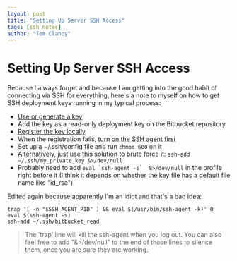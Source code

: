 ```yaml
---
layout: post
title: "Setting Up Server SSH Access"
tags: [ssh notes]
author: "Tom Clancy"
---
```


# Setting Up Server SSH Access

Because I always forget and because I am getting into the good habit of connecting via SSH for everything, here's a note to myself on how to get SSH deployment keys running in my typical process:

* [Use or generate a key](https://help.github.com/articles/generating-ssh-keys)
* Add the key as a read-only deployment key on the Bitbucket repository
* [Register the key locally](https://help.github.com/articles/error-permission-denied-publickey#make-sure-you-have-a-key-and-ssh-is-using-it)
* When the registration fails, [turn on the SSH agent first](http://stackoverflow.com/a/17848593/7376)
* Set up a ~/.ssh/config file and run `chmod 600` on it
* Alternatively, just use [this solution](http://stackoverflow.com/a/11832171/7376) to brute force it: `ssh-add ~/.ssh/my_private_key &>/dev/null`
* Probably need to add ``eval `ssh-agent -s`  &>/dev/null`` in the profile right before it (I think it depends on whether the key file has a default file name like "id_rsa")

Edited again because apparently I'm an idiot and that's a bad idea:

```
trap '[ -n "$SSH_AGENT_PID" ] && eval $(/usr/bin/ssh-agent -k)' 0
eval $(ssh-agent -s)
ssh-add ~/.ssh/bitbucket_read
```

>The 'trap' line will kill the ssh-agent when you log out.
>You can also feel free to add "&>/dev/null" to the end of those lines to silence them, once you are sure they are working.
